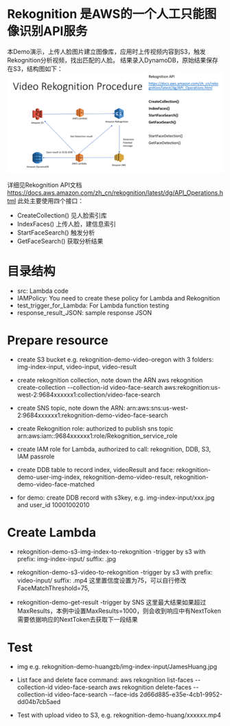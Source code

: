 # Rekognition 是AWS的一个人工只能图像识别API服务
本Demo演示，上传人脸图片建立图像库，应用时上传视频内容到S3，触发Rekognition分析视频，找出匹配的人脸。
结果录入DynamoDB，原始结果保存在S3，结构图如下：
![结构图](https://github.com/hawkey999/aws-rekognition-video-face-detection-demo/blob/master/Architect.png
)

详细见Rekognition API文档 https://docs.aws.amazon.com/zh_cn/rekognition/latest/dg/API_Operations.html
此处主要使用四个接口：
* CreateCollection() 见人脸索引库
* IndexFaces() 上传人脸，建信息索引
* StartFaceSearch() 触发分析
* GetFaceSearch() 获取分析结果

# 目录结构
* src: Lambda code
* IAMPolicy: You need to create these policy for Lambda and Rekognition
* test_trigger_for_Lambda: For Lambda function testing
* response_result_JSON: sample response JSON

# Prepare resource
* create S3 bucket e.g. rekognition-demo-video-oregon
	with 3 folders: img-index-input, video-input, video-result

* create rekognition collection, note down the ARN
	aws rekognition create-collection --collection-id video-face-search
	aws:rekognition:us-west-2:9684xxxxxx1:collection/video-face-search

* create SNS topic, note down the ARN: 
	arn:aws:sns:us-west-2:9684xxxxxx1:rekognition-demo-video-face-search

* create Rekognition role: authorized to publish sns topic
	arn:aws:iam::9684xxxxxx1:role/Rekognition_service_role

* create IAM role for Lambda, authorized to call: rekognition, DDB, S3, IAM passrole

* create DDB table to record index, videoResult and face: 
	rekognition-demo-user-img-index, rekognition-demo-video-result, rekognition-demo-video-face-matched

* for demo: create DDB record with s3key, e.g. img-index-input/xxx.jpg and user_id 10001002010

# Create Lambda
* rekognition-demo-s3-img-index-to-rekognition
	-trigger by s3 with prefix: img-index-input/ suffix: .jpg

* rekognition-demo-s3-video-to-rekognition
	-trigger by s3 with prefix: video-input/ suffix: .mp4
	这里置信度设置为75，可以自行修改 FaceMatchThreshold=75,

* rekognition-demo-get-result
	-trigger by SNS
	这里最大结果如果超过MaxResults，本例中设置MaxResults=1000，则会收到响应中有NextToken
	需要依据响应的NextToken去获取下一段结果

# Test
* img
	e.g. rekognition-demo-huangzb/img-index-input/JamesHuang.jpg

* List face and delete face command:
	aws rekognition list-faces --collection-id video-face-search
	aws rekognition delete-faces --collection-id video-face-search --face-ids 2d66d885-e35e-4cb1-9952-dd04b7cb5aed

* Test with upload video to S3, e.g. rekognition-demo-huang/xxxxxx.mp4
